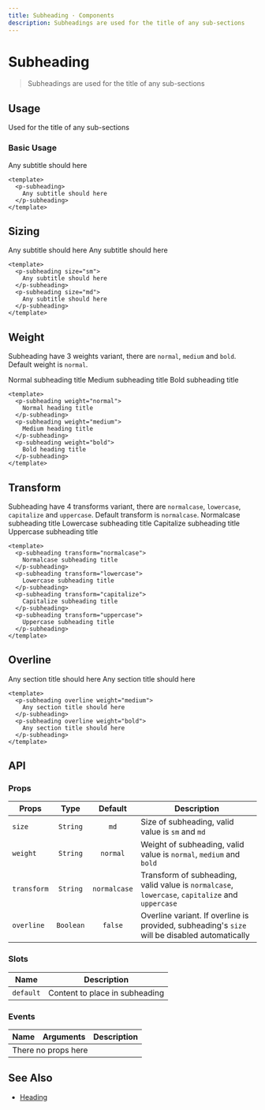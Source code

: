 ```yaml
---
title: Subheading · Components
description: Subheadings are used for the title of any sub-sections
---
```


<script setup>
  import pSubheading from './Subheading.vue'
</script>

# Subheading

> Subheadings are used for the title of any sub-sections

## Usage
Used for the title of any sub-sections

### Basic Usage

<preview>
  <p-subheading>
    Any subtitle should here
  </p-subheading>
</preview>

```vue
<template>
  <p-subheading>
    Any subtitle should here
  </p-subheading>
</template>
```

## Sizing

<preview class="flex-col gap-3">
  <p-subheading size="sm">
    Any subtitle should here
  </p-subheading>
  <p-subheading size="md">
    Any subtitle should here
  </p-subheading>
</preview>

```vue
<template>
  <p-subheading size="sm">
    Any subtitle should here
  </p-subheading>
  <p-subheading size="md">
    Any subtitle should here
  </p-subheading>
</template>
```

## Weight
Subheading have 3 weights variant, there are `normal`, `medium` and `bold`. Default weight is `normal`.

<preview class="flex-col gap-3">
  <p-subheading weight="normal">
    Normal subheading title
  </p-subheading>
  <p-subheading weight="medium">
    Medium subheading title
  </p-subheading>
  <p-subheading weight="bold">
    Bold subheading title
  </p-subheading>
</preview>

```vue
<template>
  <p-subheading weight="normal">
    Normal heading title
  </p-subheading>
  <p-subheading weight="medium">
    Medium heading title
  </p-subheading>
  <p-subheading weight="bold">
    Bold heading title
  </p-subheading>
</template>
```

## Transform
Subheading have 4 transforms variant, there are `normalcase`, `lowercase`, `capitalize` and `uppercase`. Default transform is `normalcase`.
<preview class="flex-col gap-3">
  <p-subheading transform="normalcase">
    Normalcase subheading title
  </p-subheading>
  <p-subheading transform="lowercase">
    Lowercase subheading title
  </p-subheading>
  <p-subheading transform="capitalize">
    Capitalize subheading title
  </p-subheading>
  <p-subheading transform="uppercase">
    Uppercase subheading title
  </p-subheading>
</preview>

```vue
<template>
  <p-subheading transform="normalcase">
    Normalcase subheading title
  </p-subheading>
  <p-subheading transform="lowercase">
    Lowercase subheading title
  </p-subheading>
  <p-subheading transform="capitalize">
    Capitalize subheading title
  </p-subheading>
  <p-subheading transform="uppercase">
    Uppercase subheading title
  </p-subheading>
</template>
```

## Overline

<preview class="flex-col gap-3">
  <p-subheading overline weight="medium">
    Any section title should here
  </p-subheading>
  <p-subheading overline weight="bold">
    Any section title should here
  </p-subheading>
</preview>

```vue
<template>
  <p-subheading overline weight="medium">
    Any section title should here
  </p-subheading>
  <p-subheading overline weight="bold">
    Any section title should here
  </p-subheading>
</template>
```

## API

### Props

| Props           |   Type     | Default      | Description|
|-----------------|:----------:|:------------:|--------------------------------------------------------------------|
| `size`          | `String`   | `md`         | Size of subheading, valid value is `sm` and `md`                   |
| `weight`        | `String`   | `normal`     | Weight of subheading, valid value is `normal`, `medium` and `bold` |
| `transform`     | `String`   | `normalcase` | Transform of subheading, valid value is `normalcase`, `lowercase`, `capitalize` and `uppercase`   |
| `overline`      | `Boolean`  | `false`      | Overline variant. If overline is provided, subheading's `size` will be disabled automatically |

### Slots

| Name      | Description                    |
|-----------|--------------------------------|
| `default` | Content to place in subheading |

### Events

<table>
  <thead>
    <tr>
      <th>Name</th>
      <th>Arguments</th>
      <th>Description</th>
    </tr>
  </thead>
  <tbody>
    <tr>
      <td colspan="3" class="text-center">There no props here</td>
    </tr>
  </tbody>
</table>

## See Also

- [Heading](/components/heading/index)

